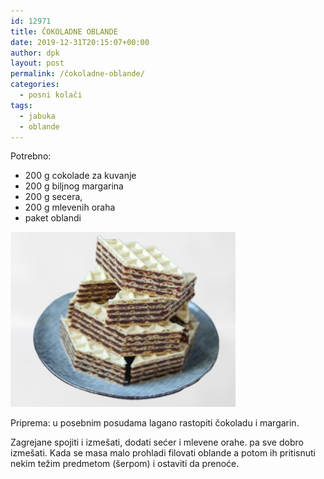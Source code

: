 ```yaml
---
id: 12971
title: ČOKOLADNE OBLANDE 
date: 2019-12-31T20:15:07+00:00
author: dpk
layout: post
permalink: /čokoladne-oblande/
categories:
  - posni kolači
tags:
  - jabuka
  - oblande
---
```

Potrebno: 

* 200 g cokolade za kuvanje 
* 200 g biljnog margarina 
* 200 g secera, 
* 200 g mlevenih oraha 
* paket oblandi

<img class="alignnone size-medium wp-image-9490" src="/wp-content/uploads/2020/01/oblanda-cokolada.jpg" alt="oblanda cokolada" width="360" height="280">

Priprema: u posebnim posudama lagano rastopiti čokoladu i margarin. 

Zagrejane spojiti i izmešati, dodati sećer i mlevene orahe. pa sve dobro izmešati. Kada se masa malo prohladi filovati oblande a potom ih pritisnuti nekim težim predmetom (šerpom) i ostaviti da prenoće.
